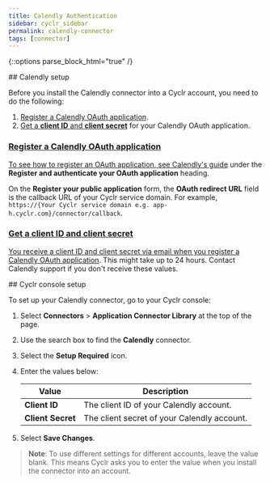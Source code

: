 ```yaml
---
title: Calendly Authentication
sidebar: cyclr_sidebar
permalink: calendly-connector
tags: [connector]
---
```

{::options parse_block_html="true" /}
<section class="card py-5 my-5">
## Calendly setup

Before you install the Calendly connector into a Cyclr account, you need to do the following:

1. [Register a Calendly OAuth application](#register-a-calendly-oauth-application).
2. [Get a **client ID** and **client secret**](#get-a-client-id-and-client-secret) for your Calendly OAuth application.

<a href="register-a-calendly-oauth-application">

### Register a Calendly OAuth application

To see how to register an OAuth application, see [Calendly's guide](https://help.klaviyo.com/hc/en-us/articles/7423954176283) under the **Register and authenticate your OAuth application** heading. 

On the **Register your public application** form, the **OAuth redirect URL** field is the callback URL of your Cyclr service domain. For example, `https://{Your Cyclr service domain e.g. app-h.cyclr.com}/connector/callback`.

<a href="get-a-client-id-and-client-secret">

### Get a client ID and client secret

You receive a client ID and client secret via email when you [register a Calendly OAuth application](#register-a-calendly-oauth-application).  This might take up to 24 hours. Contact Calendly support if you don't receive these values.


</section>
<section class="card py-5 my-5">
## Cyclr console setup

To set up your Calendly connector, go to your Cyclr console:

1. Select **Connectors** > **Application Connector Library** at the top of the page.
2. Use the search box to find the **Calendly** connector.
3. Select the **Setup Required** icon.
4. Enter the values below:

    | Value             | Description                                 |
    | ----------------- | ------------------------------------------- |
    | **Client ID**     | The client ID of your Calendly account.     |
    | **Client Secret** | The client secret of your Calendly account. |

5. Select **Save Changes**.

> **Note**: To use different settings for different accounts, leave the value blank. This means Cyclr asks you to enter the value when you install the connector into an account.

</section>
